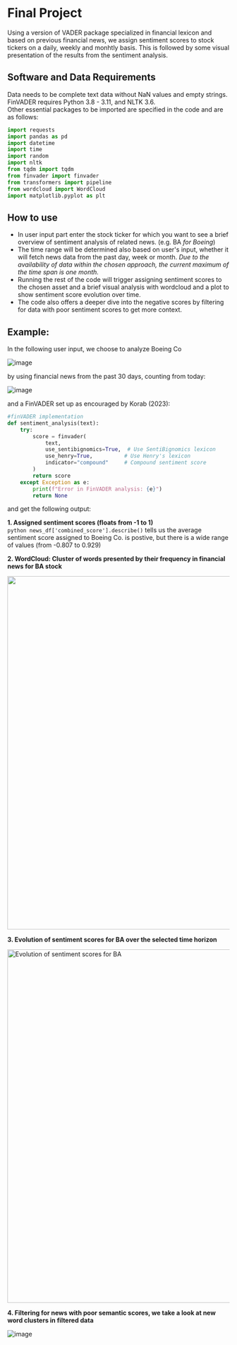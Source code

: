 # Final Project
Using a version of VADER package specialized in financial lexicon and based on previous financial news, we assign sentiment scores to stock tickers on a daily, weekly and monhtly basis.
This is followed by some visual presentation of the results from the sentiment analysis.

## Software and Data Requirements 

Data needs to be complete text data without NaN values and empty strings. 
FinVADER requires Python 3.8 - 3.11, and NLTK 3.6.  
Other essential packages to be imported are specified in the code and are as follows:
```python
import requests
import pandas as pd
import datetime
import time
import random
import nltk
from tqdm import tqdm
from finvader import finvader
from transformers import pipeline
from wordcloud import WordCloud
import matplotlib.pyplot as plt
```
## How to use

- In user input part enter the stock ticker for which you want to see a brief overview of sentiment analysis of related news. (e.g. BA *for Boeing*)  
- The time range will be determined also based on user's input, whether it will fetch news data from the past day, week or month. *Due to the availability of data within the chosen approach, the current maximum of the time span is one month.*  
- Running the rest of the code will trigger assigning sentiment scores to the chosen asset and a brief visual analysis with wordcloud and a plot to show sentiment score evolution over time.  
- The code also offers a deeper dive into the negative scores by filtering for data with poor sentiment scores to get more context.

## Example:

In the following user input, we choose to analyze Boeing Co
  
![image](https://github.com/user-attachments/assets/a1cb13dd-737a-4f33-9880-9da90e7e49e4)

by using financial news from the past 30 days, counting from today:  
  
![image](https://github.com/user-attachments/assets/659c9615-23e2-4b63-b911-374bbb2e2a55)

and a FinVADER set up as encouraged by Korab (2023):  

```python
#finVADER implementation
def sentiment_analysis(text):
    try:
        score = finvader(
            text,
            use_sentibignomics=True,  # Use SentiBignomics lexicon
            use_henry=True,          # Use Henry's lexicon
            indicator="compound"     # Compound sentiment score
        )
        return score
    except Exception as e:
        print(f"Error in FinVADER analysis: {e}")
        return None
```
and get the following output:  
  
  **1. Assigned sentiment scores (floats from -1 to 1)**  
```python news_df['combined_score'].describe()``` tells us the average sentiment score assigned to Boeing Co. is postive, but there is a wide range of values (from -0.807 to 0.929)
   
  **2. WordCloud: Cluster of words presented by their frequency in financial news for BA stock**
  
<img src="https://github.com/user-attachments/assets/0bbe5eeb-4697-4ac1-a669-7fc960587d80" width="800"/>

  **3. Evolution of sentiment scores for BA over the selected time horizon**
  
<img src="https://github.com/user-attachments/assets/f5ec333e-14a3-4a0d-ab09-8a7997d7f432" alt="Evolution of sentiment scores for BA" width="800"/>

  **4. Filtering for news with poor semantic scores, we take a look at new word clusters in filtered data**  

  ![image](https://github.com/user-attachments/assets/157e10b7-1b2e-49c6-8de7-bcc6f903ba4f)


